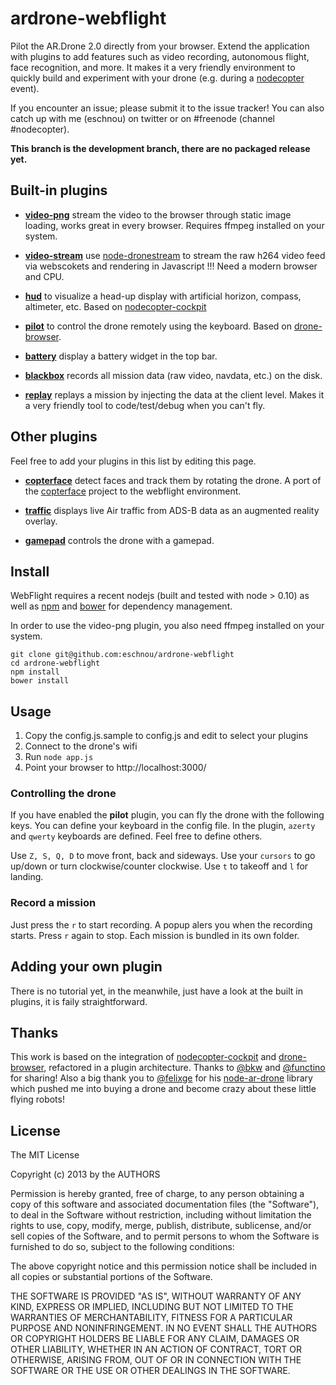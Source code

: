 # ardrone-webflight

Pilot the AR.Drone 2.0 directly from your browser. Extend the application with plugins
to add features such as video recording, autonomous flight, face recognition, and more.
It makes it a very friendly environment to quickly build and experiment with your drone
(e.g. during a [nodecopter](http://nodecopter.com) event).

If you encounter an issue; please submit it to the issue tracker! You can also catch
up with me (eschnou) on twitter or on #freenode (channel #nodecopter).

**This branch is the development branch, there are no packaged release yet.**

## Built-in plugins

* **[video-png](plugins/video-png/)** stream the video to the browser through static image loading,
    works great in every browser. Requires ffmpeg installed on your system.

* **[video-stream](plugins/video-stream/)** use [node-dronestream](https://github.com/bkw/node-dronestream) to stream the raw h264 video
feed via webscokets and rendering in Javascript !!! Need a modern browser and CPU.

* **[hud](plugins/hud/)** to visualize a head-up display with artificial horizon, compass,
    altimeter, etc. Based on [nodecopter-cockpit](https://github.com/bkw/nodecopter-cockpit)

* **[pilot](plugins/pilot)** to control the drone remotely using the keyboard. Based on [drone-browser](https://github.com/functino/drone-browser).

* **[battery](plugins/battery)** display a battery widget in the top bar.

* **[blackbox](plugins/blackbox)** records all mission data (raw video, navdata, etc.) on the disk.

* **[replay](plugins/replay)** replays a mission by injecting the data at the client level. Makes it a very
friendly tool to code/test/debug when you can't fly.


## Other plugins

Feel free to add your plugins in this list by editing this page.

* **[copterface](https://github.com/eschnou/webflight-copterface)** detect faces and track them by rotating the drone. 
A port of the [copterface](https://github.com/paulhayes/copterface) project to the webflight environment.

* **[traffic](https://github.com/wiseman/webflight-traffic)** displays live Air traffic from ADS-B data as an augmented reality overlay.

* **[gamepad](https://github.com/wiseman/webflight-gamepad)** controls the drone with a gamepad.

## Install

WebFlight requires a recent nodejs (built and tested with node > 0.10) as well as
[npm](https://npmjs.org/) and [bower](http://bower.io/) for dependency management.

In order to use the video-png plugin, you also need ffmpeg installed on your system.

```
git clone git@github.com:eschnou/ardrone-webflight
cd ardrone-webflight
npm install
bower install
```

## Usage

1. Copy the config.js.sample to config.js and edit to select your plugins
2. Connect to the drone's wifi
3. Run `node app.js`
4. Point your browser to http://localhost:3000/


### Controlling the drone

If you have enabled the **pilot** plugin, you can fly the drone with the following keys. You can define your keyboard in the 
config file. In the plugin, `azerty` and `qwerty` keyboards are defined.  Feel free to define others.

Use `Z, S, Q, D` to move front, back and sideways. Use your `cursors` to go up/down or turn
clockwise/counter clockwise. Use `t` to takeoff and `l` for landing.

### Record a mission

Just press the `r` to start recording. A popup alers you when the recording starts. Press `r` again to stop. Each mission
is bundled in its own folder.

## Adding your own plugin

There is no tutorial yet, in the meanwhile, just have a look at the built in plugins,
it is faily straightforward.

## Thanks

This work is based on the integration of [nodecopter-cockpit](https://github.com/bkw/nodecopter-cockpit)
and [drone-browser](https://github.com/functino/drone-browser), refactored in a plugin architecture.
Thanks to [@bkw](https://github.com/bkw/) and [@functino](https://github.com/functino) for sharing! Also
a big thank you to [@felixge](https://github.com/felixge) for his [node-ar-drone](https://github.com/felixge/node-ar-drone) library
which pushed me into buying a drone and become crazy about these little flying robots!

## License

The MIT License

Copyright (c) 2013 by the AUTHORS

Permission is hereby granted, free of charge, to any person obtaining a copy
of this software and associated documentation files (the "Software"), to deal
in the Software without restriction, including without limitation the rights
to use, copy, modify, merge, publish, distribute, sublicense, and/or sell
copies of the Software, and to permit persons to whom the Software is
furnished to do so, subject to the following conditions:

The above copyright notice and this permission notice shall be included in
all copies or substantial portions of the Software.

THE SOFTWARE IS PROVIDED "AS IS", WITHOUT WARRANTY OF ANY KIND, EXPRESS OR
IMPLIED, INCLUDING BUT NOT LIMITED TO THE WARRANTIES OF MERCHANTABILITY,
FITNESS FOR A PARTICULAR PURPOSE AND NONINFRINGEMENT. IN NO EVENT SHALL THE
AUTHORS OR COPYRIGHT HOLDERS BE LIABLE FOR ANY CLAIM, DAMAGES OR OTHER
LIABILITY, WHETHER IN AN ACTION OF CONTRACT, TORT OR OTHERWISE, ARISING FROM,
OUT OF OR IN CONNECTION WITH THE SOFTWARE OR THE USE OR OTHER DEALINGS IN
THE SOFTWARE.
